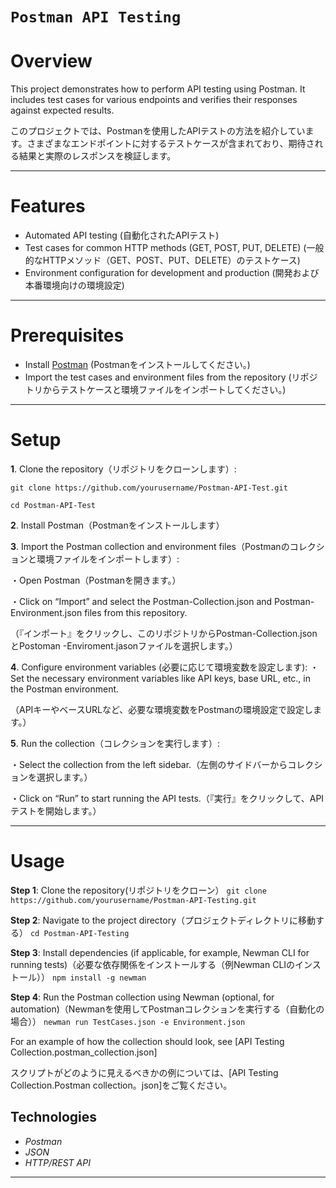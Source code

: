 # `Postman API Testing`

# Overview
This project demonstrates how to perform API testing using Postman. It includes test cases for various endpoints and verifies their responses against expected results.

このプロジェクトでは、Postmanを使用したAPIテストの方法を紹介しています。さまざまなエンドポイントに対するテストケースが含まれており、期待される結果と実際のレスポンスを検証します。

---

# Features 
- Automated API testing (自動化されたAPIテスト)
- Test cases for common HTTP methods (GET, POST, PUT, DELETE)  (一般的なHTTPメソッド（GET、POST、PUT、DELETE）のテストケース)
- Environment configuration for development and production   (開発および本番環境向けの環境設定)

---

# Prerequisites 
- Install [Postman](https://www.postman.com/downloads/)   (Postmanをインストールしてください。)
- Import the test cases and environment files from the repository   (リポジトリからテストケースと環境ファイルをインポートしてください。)

---
# Setup

**1**. Clone the repository（リポジトリをクローンします）:

```git clone https://github.com/yourusername/Postman-API-Test.git```

```cd Postman-API-Test```

**2**. Install Postman（Postmanをインストールします）


**3**. Import the Postman collection and environment files（Postmanのコレクションと環境ファイルをインポートします）:

・Open Postman（Postmanを開きます。）

・Click on “Import” and select the Postman-Collection.json and Postman-Environment.json files from this repository.

 （『インポート』をクリックし、このリポジトリからPostman-Collection.jsonとPostoman -Enviroment.jasonファイルを選択します。）

**4**. Configure environment variables (必要に応じて環境変数を設定します):
・Set the necessary environment variables like API keys, base URL, etc., in the Postman environment.

 （APIキーやベースURLなど、必要な環境変数をPostmanの環境設定で設定します。）

**5**. Run the collection（コレクションを実行します）:

・Select the collection from the left sidebar.（左側のサイドバーからコレクションを選択します。）

・Click on “Run” to start running the API tests.（『実行』をクリックして、APIテストを開始します。）

---

# Usage
**Step 1**: Clone the repository(リポジトリをクローン）
```git clone https://github.com/yourusername/Postman-API-Testing.git```

**Step 2**: Navigate to the project directory（プロジェクトディレクトリに移動する）
```cd Postman-API-Testing```

**Step 3**: Install dependencies (if applicable, for example, Newman CLI for running tests)（必要な依存関係をインストールする（例Newman CLIのインストール））
```npm install -g newman```

**Step 4**: Run the Postman collection using Newman (optional, for automation)（Newmanを使用してPostmanコレクションを実行する（自動化の場合））
```newman run TestCases.json -e Environment.json```

For an example of how the collection should look, see [API Testing Collection.postman_collection.json]

スクリプトがどのように見えるべきかの例については、[API Testing Collection.Postman collection。json]をご覧ください。

## Technologies 
- *Postman*
- *JSON*
- *HTTP/REST API*

---

